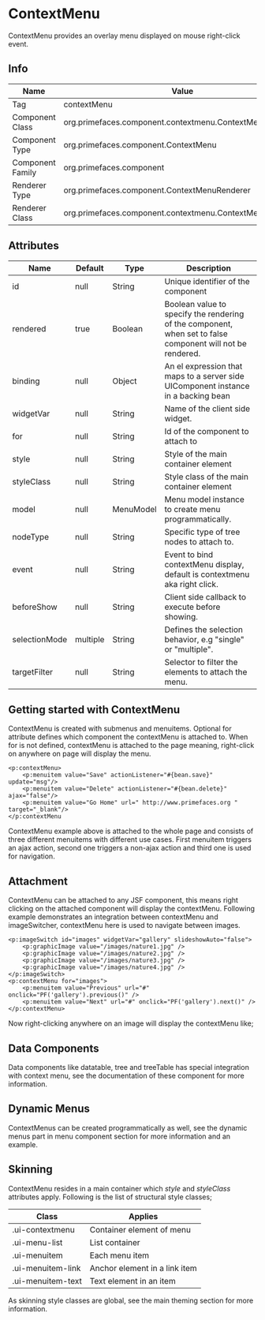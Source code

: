 # ContextMenu

ContextMenu provides an overlay menu displayed on mouse right-click event.

## Info

| Name | Value |
| --- | --- |
| Tag | contextMenu
| Component Class | org.primefaces.component.contextmenu.ContextMenu
| Component Type | org.primefaces.component.ContextMenu
| Component Family | org.primefaces.component |
| Renderer Type | org.primefaces.component.ContextMenuRenderer
| Renderer Class | org.primefaces.component.contextmenu.ContextMenuRenderer

## Attributes

| Name | Default | Type | Description | 
| --- | --- | --- | --- |
| id | null | String | Unique identifier of the component
| rendered | true | Boolean | Boolean value to specify the rendering of the component, when set to false component will not be rendered.
| binding | null | Object | An el expression that maps to a server side UIComponent instance in a backing bean
| widgetVar | null | String | Name of the client side widget.
| for | null | String | Id of the component to attach to
| style | null | String | Style of the main container element
| styleClass | null | String | Style class of the main container element
| model | null | MenuModel | Menu model instance to create menu programmatically.
| nodeType | null | String | Specific type of tree nodes to attach to.
| event | null | String | Event to bind contextMenu display, default is contextmenu aka right click.
| beforeShow | null | String | Client side callback to execute before showing.
| selectionMode | multiple | String | Defines the selection behavior, e.g "single" or "multiple".
| targetFilter | null | String | Selector to filter the elements to attach the menu.

## Getting started with ContextMenu
ContextMenu is created with submenus and menuitems. Optional for attribute defines which
component the contextMenu is attached to. When for is not defined, contextMenu is attached to the
page meaning, right-click on anywhere on page will display the menu.

```xhtml
<p:contextMenu>
    <p:menuitem value="Save" actionListener="#{bean.save}" update="msg"/>
    <p:menuitem value="Delete" actionListener="#{bean.delete}" ajax="false"/>
    <p:menuitem value="Go Home" url=" http://www.primefaces.org " target="_blank"/>
</p:contextMenu
```
ContextMenu example above is attached to the whole page and consists of three different
menuitems with different use cases. First menuitem triggers an ajax action, second one triggers a
non-ajax action and third one is used for navigation.

## Attachment
ContextMenu can be attached to any JSF component, this means right clicking on the attached
component will display the contextMenu. Following example demonstrates an integration between
contextMenu and imageSwitcher, contextMenu here is used to navigate between images.

```xhtml
<p:imageSwitch id="images" widgetVar="gallery" slideshowAuto="false">
    <p:graphicImage value="/images/nature1.jpg" />
    <p:graphicImage value="/images/nature2.jpg" />
    <p:graphicImage value="/images/nature3.jpg" />
    <p:graphicImage value="/images/nature4.jpg" />
</p:imageSwitch>
<p:contextMenu for="images">
    <p:menuitem value="Previous" url="#" onclick="PF('gallery').previous()" />
    <p:menuitem value="Next" url="#" onclick="PF('gallery').next()" />
</p:contextMenu>
```
Now right-clicking anywhere on an image will display the contextMenu like;


## Data Components
Data components like datatable, tree and treeTable has special integration with context menu, see
the documentation of these component for more information.

## Dynamic Menus
ContextMenus can be created programmatically as well, see the dynamic menus part in menu
component section for more information and an example.

## Skinning
ContextMenu resides in a main container which _style_ and _styleClass_ attributes apply. Following is
the list of structural style classes;

| Class | Applies | 
| --- | --- | 
| .ui-contextmenu | Container element of menu
| .ui-menu-list | List container
| .ui-menuitem | Each menu item
| .ui-menuitem-link | Anchor element in a link item
| .ui-menuitem-text | Text element in an item

As skinning style classes are global, see the main theming section for more information.
